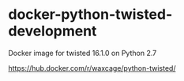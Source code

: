 # docker-python-twisted-development
Docker image for twisted 16.1.0 on Python 2.7

https://hub.docker.com/r/waxcage/python-twisted/
